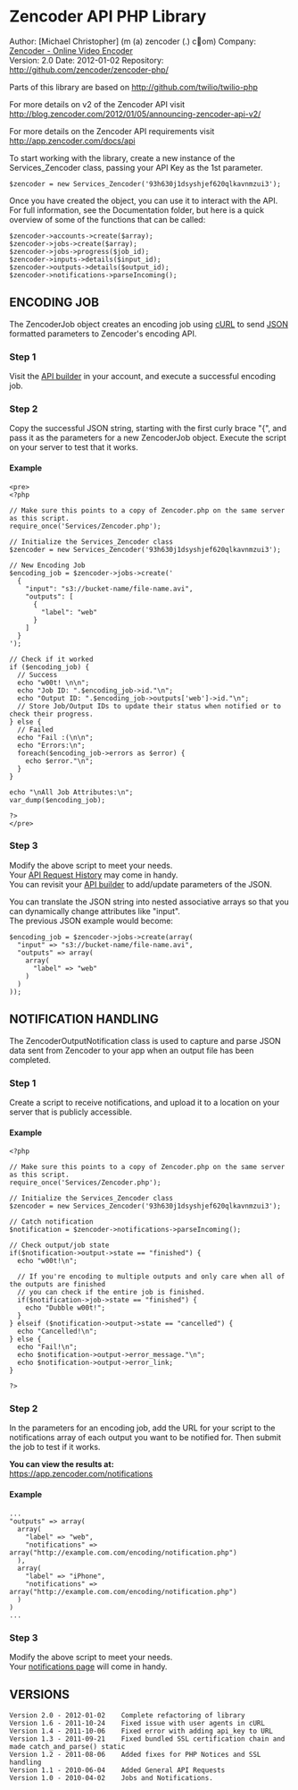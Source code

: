 Zencoder API PHP Library
==========================

Author:  [Michael Christopher] (m (a) zencoder (.) c&#1;om)
Company: [Zencoder - Online Video Encoder](http://www.zencoder.com)  
Version: 2.0
Date:    2012-01-02
Repository: <http://github.com/zencoder/zencoder-php/>

Parts of this library are based on <http://github.com/twilio/twilio-php>

For more details on v2 of the Zencoder API visit
<http://blog.zencoder.com/2012/01/05/announcing-zencoder-api-v2/>

For more details on the Zencoder API requirements visit
<http://app.zencoder.com/docs/api>

To start working with the library, create a new instance of the Services_Zencoder class, passing
your API Key as the 1st parameter.

    $zencoder = new Services_Zencoder('93h630j1dsyshjef620qlkavnmzui3');

Once you have created the object, you can use it to interact with the API. For full information,
see the Documentation folder, but here is a quick overview of some of the functions that can be
called:

    $zencoder->accounts->create($array);
    $zencoder->jobs->create($array);
    $zencoder->jobs->progress($job_id);
    $zencoder->inputs->details($input_id);
    $zencoder->outputs->details($output_id);
    $zencoder->notifications->parseIncoming();


ENCODING JOB
------------
The ZencoderJob object creates an encoding job using [cURL](http://zencoder.com/docs/glossary/curl/)
to send [JSON](http://zencoder.com/docs/glossary/json/) formatted parameters to Zencoder's encoding API.

### Step 1
Visit the [API builder](https://app.zencoder.com/api_builder) in your account,
and execute a successful encoding job.

### Step 2
Copy the successful JSON string, starting with the first curly brace "{",
and pass it as the parameters for a new ZencoderJob object. Execute the script on your server to test that it works.

#### Example
    <pre>
    <?php

    // Make sure this points to a copy of Zencoder.php on the same server as this script.
    require_once('Services/Zencoder.php');

    // Initialize the Services_Zencoder class
    $zencoder = new Services_Zencoder('93h630j1dsyshjef620qlkavnmzui3');

    // New Encoding Job
    $encoding_job = $zencoder->jobs->create('
      {
        "input": "s3://bucket-name/file-name.avi",
        "outputs": [
          {
            "label": "web"
          }
        ]
      }
    ');

    // Check if it worked
    if ($encoding_job) {
      // Success
      echo "w00t! \n\n";
      echo "Job ID: ".$encoding_job->id."\n";
      echo "Output ID: ".$encoding_job->outputs['web']->id."\n";
      // Store Job/Output IDs to update their status when notified or to check their progress.
    } else {
      // Failed
      echo "Fail :(\n\n";
      echo "Errors:\n";
      foreach($encoding_job->errors as $error) {
        echo $error."\n";
      }
    }

    echo "\nAll Job Attributes:\n";
    var_dump($encoding_job);

    ?>
    </pre>

### Step 3
Modify the above script to meet your needs.  
Your [API Request History](https://app.zencoder.com/api_requests) may come in handy.  
You can revisit your [API builder](https://app.zencoder.com/api_builder) to add/update parameters of the JSON.  

You can translate the JSON string into nested associative arrays so that you can dynamically change attributes like "input".  
The previous JSON example would become:

    $encoding_job = $zencoder->jobs->create(array(
      "input" => "s3://bucket-name/file-name.avi",
      "outputs" => array(
        array(
          "label" => "web"
        )
      )
    ));

NOTIFICATION HANDLING
----------------------
The ZencoderOutputNotification class is used to capture and parse JSON data sent from
Zencoder to your app when an output file has been completed.



### Step 1
Create a script to receive notifications, and upload it to a location on your server that is publicly accessible.

#### Example
    <?php

    // Make sure this points to a copy of Zencoder.php on the same server as this script.
    require_once('Services/Zencoder.php');

    // Initialize the Services_Zencoder class
    $zencoder = new Services_Zencoder('93h630j1dsyshjef620qlkavnmzui3');

    // Catch notification
    $notification = $zencoder->notifications->parseIncoming();

    // Check output/job state
    if($notification->output->state == "finished") {
      echo "w00t!\n";

      // If you're encoding to multiple outputs and only care when all of the outputs are finished
      // you can check if the entire job is finished.
      if($notification->job->state == "finished") {
        echo "Dubble w00t!";
      }
    } elseif ($notification->output->state == "cancelled") {
      echo "Cancelled!\n";
    } else {
      echo "Fail!\n";
      echo $notification->output->error_message."\n";
      echo $notification->output->error_link;
    }

    ?>

### Step 2
In the parameters for an encoding job, add the URL for your script to the notifications array of each output you want to be notified for. 
Then submit the job to test if it works.  

**You can view the results at:**  
<https://app.zencoder.com/notifications>

#### Example
    ...
    "outputs" => array(
      array(
        "label" => "web",
        "notifications" => array("http://example.com.com/encoding/notification.php")
      ),
      array(
        "label" => "iPhone",
        "notifications" => array("http://example.com.com/encoding/notification.php")
      )
    )
    ...


### Step 3
Modify the above script to meet your needs.  
Your [notifications page](https://app.zencoder.com/notifications) will come in handy.

VERSIONS
---------
    Version 2.0 - 2012-01-02    Complete refactoring of library
    Version 1.6 - 2011-10-24    Fixed issue with user agents in cURL
    Version 1.4 - 2011-10-06    Fixed error with adding api_key to URL
    Version 1.3 - 2011-09-21    Fixed bundled SSL certification chain and made catch_and_parse() static
    Version 1.2 - 2011-08-06    Added fixes for PHP Notices and SSL handling
    Version 1.1 - 2010-06-04    Added General API Requests
    Version 1.0 - 2010-04-02    Jobs and Notifications.